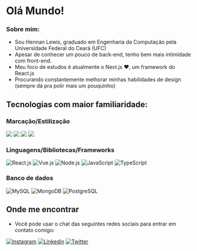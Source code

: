 # Olá Mundo!
### Sobre mim:
- Sou Hennan Lewis, graduado em Engenharia da Computação pela Universidade Federal do Ceará (UFC)
- Apesar de conhecer um pouco de back-end, tenho bem mais intimidade com front-end.
- Meu foco de estudos é atualmente o Next.js ❤️, um framework do React.js
- Procurando constantemente melhorar minhas habilidades de design (sempre dá pra polir mais um pouquinho)

## Tecnologias com maior familiaridade:
  ### Marcação/Estilização
  ![](https://img.shields.io/badge/HTML5-E34F26?style=for-the-badge&logo=html5&logoColor=white)
  ![](https://img.shields.io/badge/CSS3-1572B6?style=for-the-badge&logo=css3&logoColor=white)
  ![](https://img.shields.io/badge/Tailwind_CSS-38B2AC?style=for-the-badge&logo=tailwind-css&logoColor=white)
  ![](https://img.shields.io/badge/styled--components-DB7093?style=for-the-badge&logo=styled-components&logoColor=white)
  
  ### Linguagens/Bibliotecas/Frameworks
  ![React.js](https://img.shields.io/badge/React-20232A?style=for-the-badge&logo=react&logoColor=61DAFB)
  ![Vue.js](https://img.shields.io/badge/Vue.js-35495E?style=for-the-badge&logo=vue.js&logoColor=4FC08D)
  ![Node.js](https://img.shields.io/badge/Node.js-43853D?style=for-the-badge&logo=node.js&logoColor=white)
  ![JavaScript](https://img.shields.io/badge/JavaScript-323330?style=for-the-badge&logo=javascript&logoColor=F7DF1E)
  ![TypeScript](https://img.shields.io/badge/TypeScript-007ACC?style=for-the-badge&logo=typescript&logoColor=white)
  
  ### Banco de dados
  ![MySQL](https://img.shields.io/badge/MySQL-00000F?style=for-the-badge&logo=mysql&logoColor=white)
  ![MongoDB](https://img.shields.io/badge/MongoDB-4EA94B?style=for-the-badge&logo=mongodb&logoColor=white)
  ![PostgreSQL](https://img.shields.io/badge/PostgreSQL-316192?style=for-the-badge&logo=postgresql&logoColor=white)
  
## Onde me encontrar
  - Você pode usar o chat das seguintes redes sociais para entrar em contato comigo:

  [![Instagram](https://img.shields.io/badge/Instagram-E4405F?style=for-the-badge&logo=instagram&logoColor=white)](https://instagram.com/hennanlewis/)
  [![Linkedin](https://img.shields.io/badge/LinkedIn-0077B5?style=for-the-badge&logo=linkedin&logoColor=white)](https://www.linkedin.com/in/hennan-lewis-174167194/)
  [![Twitter](https://img.shields.io/badge/Twitter-1DA1F2?style=for-the-badge&logo=twitter&logoColor=white)]()
  
<!--
**hennanlewis/hennanlewis** is a ✨ _special_ ✨ repository because its `README.md` (this file) appears on your GitHub profile.

Here are some ideas to get you started:

- 🌱 I’m currently learning ...
- 👯 I’m looking to collaborate on ...
- 🤔 I’m looking for help with ...
- 💬 Ask me about ...
- 📫 How to reach me: ...
- 😄 Pronouns: ...
- ⚡ Fun fact: ...
-->
